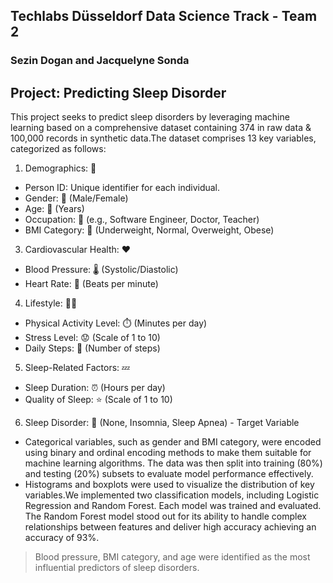 ## Techlabs Düsseldorf Data Science Track - Team 2
### Sezin Dogan and Jacquelyne Sonda 

## Project: Predicting Sleep Disorder 
This project seeks to predict sleep disorders by leveraging machine learning based on a comprehensive dataset containing 374 in raw data & 100,000 records in synthetic data.The dataset comprises 13 key variables, categorized as follows:

1. Demographics: 👤
- Person ID: Unique identifier for each individual.
- Gender: 🚻 (Male/Female)
- Age: 📅 (Years)
- Occupation: 💼 (e.g., Software Engineer, Doctor, Teacher)
- BMI Category: 📏 (Underweight, Normal, Overweight, Obese)

3. Cardiovascular Health: ❤️
- Blood Pressure: 🌡️ (Systolic/Diastolic)
- Heart Rate: 💓 (Beats per minute)

4. Lifestyle: 🏃‍♀️
- Physical Activity Level: ⏱️ (Minutes per day)
- Stress Level: 😟 (Scale of 1 to 10)
- Daily Steps: 🚶 (Number of steps)

5. Sleep-Related Factors: 💤
- Sleep Duration: ⏰ (Hours per day)
- Quality of Sleep: ⭐ (Scale of 1 to 10)

6. Sleep Disorder: 🤕 (None, Insomnia, Sleep Apnea) - Target Variable

- Categorical variables, such as gender and BMI category, were encoded using binary and ordinal encoding methods to make them suitable for machine learning algorithms. The data was then split into training (80%) and testing (20%) subsets to evaluate model performance effectively.
- Histograms and boxplots were used to visualize the distribution of key variables.We implemented two classification models, including Logistic Regression and Random Forest. Each model was trained and evaluated. The Random Forest model stood out for its ability to handle complex relationships between features and deliver high accuracy achieving an accuracy of 93%.
>  Blood pressure, BMI category, and age were identified as the most influential predictors of sleep disorders.

